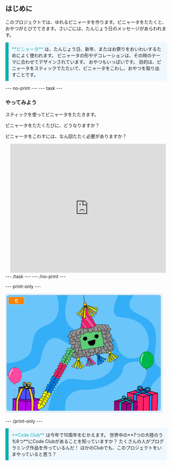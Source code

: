 ## はじめに

このプロジェクトでは、ゆれるピニャータを作ります。ピニャータをたたくと、おやつがとびでてきます。さいごには、たんじょう日のメッセージがあらわれます。

<p style="border-left: solid; border-width:10px; border-color: #0faeb0; background-color: aliceblue; padding: 10px;">
<span style="color: #0faeb0">**ピニャータ**</span> は、たんじょう日、新年、またはお祭りをおいわいするためによく使われます。 ピニャータの形やデコレーションは、その時のテーマに合わせてデザインされています。 おやつもいっぱいです。 目的は、ピニャータをスティックでたたいて、ピニャータをこわし、おやつを取り出すことです。    
</p>

--- no-print --- --- task ---
### やってみよう
<div style="display: flex; flex-wrap: wrap">
<div style="flex-basis: 175px; flex-grow: 1">  
スティックを使ってピニャータをたたきます。 

ピニャータをたたくたびに、どうなりますか？ 

ピニャータをこわすには、なん回たたく必要がありますか？  
</div>
<div class="scratch-preview" style="margin-left: 15px;">
  <iframe allowtransparency="true" width="485" height="402" src="https://scratch.mit.edu/projects/embed/649873783/?autostart=false" frameborder="0"></iframe>
</div>
</div>
--- /task --- --- /no-print ---

--- print-only ---

![完成したプロジェクト.](images/showcase_static.png)

--- /print-only ---

<p style="border-left: solid; border-width:10px; border-color: #0faeb0; background-color: aliceblue; padding: 10px;">
<span style="color: #0faeb0">**Code Club**</span> は今年で10周年をむかえます。 世界中の**7つの大陸のうち6つ**にCode Clubがあることを知っていますか？ たくさんの人がプログラミング作品を作っているんだ！ ほかのClubでも、このプロジェクトをいまやっていると思う？   
</p>
